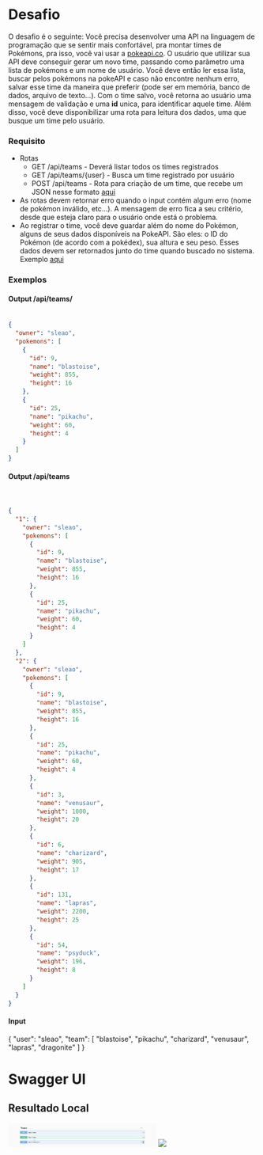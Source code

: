 # Desafio

O desafio é o seguinte: Você precisa desenvolver uma API na linguagem de programação que se sentir mais confortável, pra montar times de Pokémons, pra isso, você vai usar a [pokeapi.co](https://pokeapi.co/). O usuário que utilizar sua API deve conseguir gerar um novo time, passando como parâmetro uma lista de pokémons e um nome de usuário. Você deve então ler essa lista, buscar pelos pokémons na pokeAPI e caso não encontre nenhum erro, salvar esse time da maneira que preferir (pode ser em memória, banco de dados, arquivo de texto...). Com o time salvo, você retorna ao usuário uma mensagem de validação e uma **id** unica, para identificar aquele time. Além disso, você deve disponibilizar uma rota para leitura dos dados, uma que busque um time pelo usuário.

### Requisito

* Rotas
  * GET /api/teams - Deverá listar todos os times registrados
  * GET /api/teams/{user} - Busca um time registrado por usuário
  * POST /api/teams - Rota para criação de um time, que recebe um JSON nesse formato [aqui](https://github.com/triagilbr/desafio-triagil/tree/main#exemplo-input)
* As rotas devem retornar erro quando o input contém algum erro (nome de pokémon inválido, etc...). A mensagem de erro fica a seu critério, desde que esteja claro para o usuário onde está o problema.
* Ao registrar o time, você deve guardar além do nome do Pokémon, alguns de seus dados disponíveis na PokeAPI. São eles: o ID do Pokémon (de acordo com a pokédex), sua altura e seu peso. Esses dados devem ser retornados junto do time quando buscado no sistema. Exemplo [aqui](https://github.com/triagilbr/desafio-triagil/blob/main)

### Exemplos

#### Output /api/teams/

```json

{
  "owner": "sleao",
  "pokemons": [
    {
      "id": 9,
      "name": "blastoise",
      "weight": 855,
      "height": 16
    },
    {
      "id": 25,
      "name": "pikachu",
      "weight": 60,
      "height": 4
    }
  ]
}

```

#### Output /api/teams

```json


{
  "1": {
    "owner": "sleao",
    "pokemons": [
      {
        "id": 9,
        "name": "blastoise",
        "weight": 855,
        "height": 16
      },
      {
        "id": 25,
        "name": "pikachu",
        "weight": 60,
        "height": 4
      }
    ]
  },
  "2": {
    "owner": "sleao",
    "pokemons": [
      {
        "id": 9,
        "name": "blastoise",
        "weight": 855,
        "height": 16
      },
      {
        "id": 25,
        "name": "pikachu",
        "weight": 60,
        "height": 4
      },
      {
        "id": 3,
        "name": "venusaur",
        "weight": 1000,
        "height": 20
      },
      {
        "id": 6,
        "name": "charizard",
        "weight": 905,
        "height": 17
      },
      {
        "id": 131,
        "name": "lapras",
        "weight": 2200,
        "height": 25
      },
      {
        "id": 54,
        "name": "psyduck",
        "weight": 196,
        "height": 8
      }
    ]
  }
}
```

#### Input

{
  "user": "sleao",
  "team": [
    "blastoise",
    "pikachu",
    "charizard",
    "venusaur",
    "lapras",
    "dragonite"
  ]
}


<h1>Swagger UI</h1>
<h2>Resultado Local</h2>
<div>
  <img src="image.png" width="300px"/>
  <img src="image1.png" width="300px"/>
</div>

